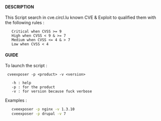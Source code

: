 #### DESCRIPTION
This Script search in cve.circl.lu known CVE & Exploit to qualified them with the following rules :

       Critical when CVSS >= 9 
       High when CVSS < 9 & >= 7 
       Medium when CVSS <= 4 & > 7 
       Low when CVSS < 4 


#### GUIDE 
To launch the script :

```
 cveexposer -p <product> -v <version>

   -h : help
   -p : for the product
   -v : for version because fuck verbose
 ```
   
Examples :
```sh
   cveexposer -p nginx -v 1.3.10
   cveexposer -p drupal -v 7
```
